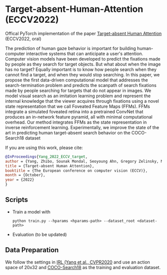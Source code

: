 # Target-absent-Human-Attention (ECCV2022)
Offical PyTorch implementation of the paper [Target-absent Human Attention](https://arxiv.org/abs/2207.01166) (ECCV2022, oral)

The prediction of human gaze behavior is important for building human-computer interactive systems that can anticipate a user's attention. Computer vision models have been developed to predict the fixations made by people as they search for target objects. But what about when the image has no target? Equally important is to know how people search when they cannot find a target, and when they would stop searching. In this paper, we propose the first data-driven computational model that addresses the search-termination problem and predicts the scanpath of search fixations made by people searching for targets that do not appear in images. We model visual search as an imitation learning problem and represent the internal knowledge that the viewer acquires through fixations using a novel state representation that we call Foveated Feature Maps (FFMs). FFMs integrate a simulated foveated retina into a pretrained ConvNet that produces an in-network feature pyramid, all with minimal computational overhead. Our method integrates FFMs as the state representation in inverse reinforcement learning. Experimentally, we improve the state of the art in predicting human target-absent search behavior on the COCO-Search18 dataset

If you are using this work, please cite:
```bibtex
@InProceedings{Yang_2022_ECCV_target,
author = {Yang, Zhibo, Sounak Mondal, Seoyoung Ahn, Gregory Zelinsky, Minh Hoai, and Dimitris Samaras},
title = {Target-absent Human Attention},
booktitle = {The European conference on computer vision (ECCV)},
month = {October},
year = {2022}
}
```

## Scripts
- Train a model with
    ```
    python train.py --hparams <hparams-path> --dataset_root <dataset-path>
    ```
- Evaluation (to be updated)

    
## Data Preparation
We follow the settings in [IRL (Yang et al., CVPR2020](https://github.com/cvlab-stonybrook/Scanpath_Prediction) and use an action space of 20x32 and [COCO-Search18](https://sites.google.com/view/cocosearch/home) as the training and evaluation dataset.


```

